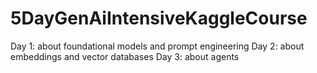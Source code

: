 # 5DayGenAiIntensiveKaggleCourse

Day 1: about foundational models and prompt engineering
Day 2: about embeddings and vector databases
Day 3: about agents
